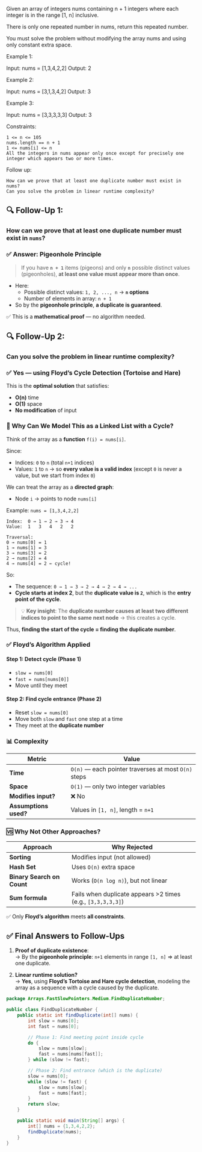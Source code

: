 Given an array of integers nums containing n + 1 integers where each integer is in the range [1, n] inclusive.

There is only one repeated number in nums, return this repeated number.

You must solve the problem without modifying the array nums and using only constant extra space.

Example 1:

Input: nums = [1,3,4,2,2]
Output: 2

Example 2:

Input: nums = [3,1,3,4,2]
Output: 3

Example 3:

Input: nums = [3,3,3,3,3]
Output: 3


Constraints:

    1 <= n <= 105
    nums.length == n + 1
    1 <= nums[i] <= n
    All the integers in nums appear only once except for precisely one integer which appears two or more times.



Follow up:

    How can we prove that at least one duplicate number must exist in nums?
    Can you solve the problem in linear runtime complexity?

## 🔍 Follow-Up 1:
### **How can we prove that at least one duplicate number must exist in `nums`?**

### ✅ Answer: **Pigeonhole Principle**

> If you have **`n + 1`** items (pigeons) and only **`n`** possible distinct values (pigeonholes), **at least one value must appear more than once**.

- Here:
    - Possible distinct values: `1, 2, ..., n` → **`n` options**
    - Number of elements in array: `n + 1`
- So by the **pigeonhole principle**, **a duplicate is guaranteed**.

✅ This is a **mathematical proof** — no algorithm needed.


## 🔍 Follow-Up 2:
### **Can you solve the problem in linear runtime complexity?**

### ✅ Yes — using **Floyd’s Cycle Detection (Tortoise and Hare)**

This is the **optimal solution** that satisfies:
- **O(n)** time
- **O(1)** space
- **No modification** of input



### 🧠 Why Can We Model This as a Linked List with a Cycle?

Think of the array as a **function** `f(i) = nums[i]`.

Since:
- Indices: `0` to `n` (total `n+1` indices)
- Values: `1` to `n` → so **every value is a valid index** (except `0` is never a value, but we start from index `0`)

We can treat the array as a **directed graph**:
- Node `i` → points to node `nums[i]`

Example: `nums = [1,3,4,2,2]`
```
Index:  0 → 1 → 2 → 3 → 4
Value:  1   3   4   2   2

Traversal: 
0 → nums[0] = 1  
1 → nums[1] = 3  
3 → nums[3] = 2  
2 → nums[2] = 4  
4 → nums[4] = 2 ← cycle!
```

So:
- The sequence: `0 → 1 → 3 → 2 → 4 → 2 → 4 → ...`
- **Cycle starts at index 2**, but the **duplicate value is `2`**, which is the **entry point of the cycle**.

> 💡 **Key insight**: The **duplicate number causes at least two different indices to point to the same next node** → this creates a cycle.

Thus, **finding the start of the cycle = finding the duplicate number**.



### ✅ Floyd’s Algorithm Applied

#### Step 1: Detect cycle (Phase 1)
- `slow = nums[0]`
- `fast = nums[nums[0]]`
- Move until they meet

#### Step 2: Find cycle entrance (Phase 2)
- Reset `slow = nums[0]`
- Move both `slow` and `fast` one step at a time
- They meet at the **duplicate number**



### 📊 Complexity

| Metric | Value |
|-------|------|
| **Time** | `O(n)` — each pointer traverses at most `O(n)` steps |
| **Space** | `O(1)` — only two integer variables |
| **Modifies input?** | ❌ No |
| **Assumptions used?** | Values in `[1, n]`, length = `n+1` |


### 🆚 Why Not Other Approaches?

| Approach | Why Rejected |
|--------|-------------|
| **Sorting** | Modifies input (not allowed) |
| **Hash Set** | Uses `O(n)` extra space |
| **Binary Search on Count** | Works (`O(n log n)`), but not linear |
| **Sum formula** | Fails when duplicate appears >2 times (e.g., `[3,3,3,3,3]`) |

✅ Only **Floyd’s algorithm** meets **all constraints**.



## ✅ Final Answers to Follow-Ups

1. **Proof of duplicate existence**:  
   → By the **pigeonhole principle**: `n+1` elements in range `[1, n]` ⇒ at least one duplicate.

2. **Linear runtime solution?**  
   → **Yes**, using **Floyd’s Tortoise and Hare cycle detection**, modeling the array as a sequence with a cycle caused by the duplicate.


```java
package Arrays.FastSlowPointers.Medium.FindDuplicateNumber;

public class FindDuplicateNumber {
    public static int findDuplicate(int[] nums) {
        int slow = nums[0];
        int fast = nums[0];

        // Phase 1: Find meeting point inside cycle
        do {
            slow = nums[slow];
            fast = nums[nums[fast]];
        } while (slow != fast);

        // Phase 2: Find entrance (which is the duplicate)
        slow = nums[0];
        while (slow != fast) {
            slow = nums[slow];
            fast = nums[fast];
        }
        return slow;
    }

    public static void main(String[] args) {
        int[] nums = {1,3,4,2,2};
        findDuplicate(nums);
    }
}

```